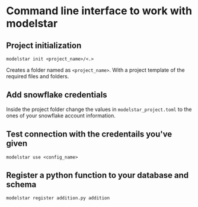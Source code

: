 # Command line interface to work with modelstar

## Project initialization

```shell
modelstar init <project_name>/<.>
``` 

Creates a folder named as `<project_name>`. With a project template of the required files and folders. 

## Add snowflake credentials

Inside the project folder change the values in `modelstar_project.toml` to the ones of your snowflake account information. 

## Test connection with the credentails you've given

```shell
modelstar use <config_name>
``` 

## Register a python function to your database and schema

```shell
modelstar register addition.py addition
```